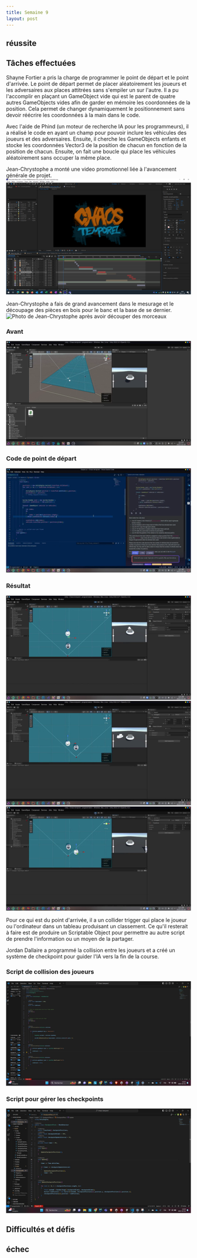 ```yaml
---
title: Semaine 9
layout: post
---
```


## réussite


## Tâches effectuées

Shayne Fortier a pris la charge de programmer le point de départ et le point d'arrivée. Le point de départ permet de placer aléatoirement les joueurs et les adversaires aux places attitrées sans s'empiler un sur l'autre. Il a pu l'accomplir en plaçant un GameObject vide qui est le parent de quatre autres GameObjects vides afin de garder en mémoire les coordonnées de la position. Cela permet de changer dynamiquement le positionnement sans devoir réécrire les coordonnées à la main dans le code.

Avec l'aide de Phind (un moteur de recherche IA pour les programmeurs), il a réalisé le code en ayant un champ pour pouvoir inclure les véhicules des joueurs et des adversaires. Ensuite, il cherche les GameObjects enfants et stocke les coordonnées Vector3 de la position de chacun en fonction de la position de chacun. Ensuite, on fait une boucle qui place les véhicules aléatoirement sans occuper la même place.

Jean-Chrystophe a monté une video promotionnel liée à l'avancement générale de projet.
![capture de la conception vidéo](../medias/capture_compo_vid.png)

Jean-Chrystophe a fais de grand avancement dans le mesurage et le découpage des pièces en bois pour le banc et la base de se dernier.
![Photo de Jean-Chrystophe après avoir découper des morceaux](../medias/découpage_base_banc.png)

### Avant
![Capture écran de l'état avant l'ajout de point de départ et d'arrivé](../medias/avant-depart.png)

### Code de point de départ
![Capture écran du code pour le point de départ](../medias/apercu-code-depart.png)

### Résultat
![Première variation de placement des joueurs](../medias/positions-variatioon-01.png)
![Deuxième exemple de placement des joueurs](../medias/position-variation-03.png)
![Troisième exemple de placement des joueurs](../medias/position-variation-04.png)

Pour ce qui est du point d'arrivée, il a un collider trigger qui place le joueur ou l'ordinateur dans un tableau produisant un classement. Ce qu'il resterait à faire est de produire un Scriptable Object pour permettre au autre script de prendre l'information ou un moyen de la partager.

Jordan Dallaire a programmé la collision entre les joueurs et a créé un système de checkpoint pour guider l'IA vers la fin de la course.

### Script de collision des joueurs
![Collision des joueurs](../medias/collision.jpg)

### Script pour gérer les checkpoints
![Checkpoints](../medias/checkpoint.jpg)

## Difficultés et défis



## échec
